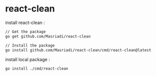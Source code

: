 # react-clean

install react-clean :

```bash
// Get the package
go get github.com/Masriadi/react-clean

// Install the package
go install github.com/Masriadi/react-clean/cmd/react-clean@latest
```

install local package :

```bash
go install ./cmd/react-clean
```